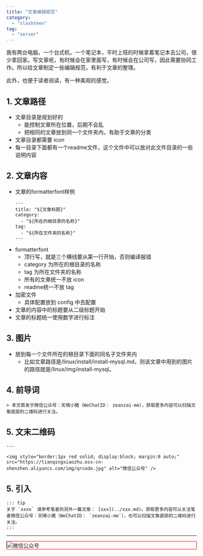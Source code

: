 ```yaml
---
title: "文章编辑规范"
category:
  - "slashteen"
tag:
  - "server"
---
```


我有两台电脑，一个台式机，一个笔记本，平时上班的时候拿着笔记本去公司，很少拿回家。写文章呢，有时候会在家里面写，有时候会在公司写，因此需要协同工作。所以给文章制定一些编辑规范，有利于文章的整理。

此外，也便于读者阅读，有一种美观的感觉。

## 1. 文章路径

- 文章目录是规划好的
  - 能控制文章所在位置，后期不会乱
  - 把相同的文章放到同一个文件夹内，有助于文章的分类
- 文章目录都需要 icon 
- 每一目录下面都有一个readme文件，这个文件中可以放对此文件目录的一些说明内容


## 2. 文章内容

- 文章的formatterfont样例
  ```
  ---
  title: "${文章标题}"
  category:
    - "${所在的根目录的名称}"
  tag:
    - "${所在文件夹的名称}"
  ---
  ```
- formatterfont
  - 顶行写，就是三个横线要从第一行开始，否则编译报错
  - category 为所在的根目录的名称
  - tag 为所在文件夹的名称
  - 所有的文章统一不放 icon 
  - readme统一不放 tag
- 加密文件
  - 具体配置放到 config 中去配置
- 文章的内容中的标题要从二级标题开始
- 文章的标题统一使用数字进行标注

## 3. 图片

- 放到每一个文件所在的根目录下面的同名子文件夹内
  - 比如文章路径是/linux/install/install-mysql.md，则该文章中用到的图片的路径就是/linux/img/install-mysql。

## 4. 前导词

```
> 本文首发于微信公众号：天晴小猪（WeChatID： zeanzai-me），获取更多内容可以扫描文章底部的二维码进行关注。
```

## 5. 文末二维码

```
---

<img style="border:1px red solid; display:block; margin:0 auto;" src="https://tianqingxiaozhu.oss-cn-shenzhen.aliyuncs.com/img/qrcode.jpg" alt="微信公众号" />

```

## 5. 引入

```
::: tip
关于 `xxxx` 请参考笔者的另外一篇文章： [xxx](../xxx.md)。获取更多内容可以关注笔者微信公众号：天晴小猪（WeChatID： `zeanzai-me`），也可以扫描文章底部的二维码进行关注。
:::
```


---

<img style="border:1px red solid; display:block; margin:0 auto;" src="https://tianqingxiaozhu.oss-cn-shenzhen.aliyuncs.com/img/qrcode.jpg" alt="微信公众号" />

